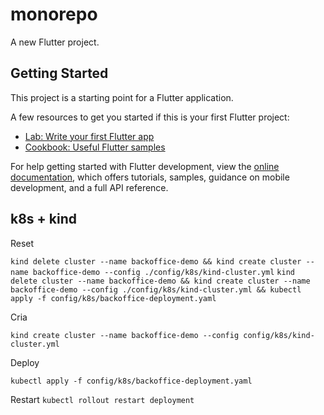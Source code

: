 # monorepo

A new Flutter project.

## Getting Started

This project is a starting point for a Flutter application.

A few resources to get you started if this is your first Flutter project:

- [Lab: Write your first Flutter app](https://docs.flutter.dev/get-started/codelab)
- [Cookbook: Useful Flutter samples](https://docs.flutter.dev/cookbook)

For help getting started with Flutter development, view the
[online documentation](https://docs.flutter.dev/), which offers tutorials,
samples, guidance on mobile development, and a full API reference.

## k8s + kind

Reset

`kind delete cluster --name backoffice-demo && kind create cluster --name backoffice-demo --config ./config/k8s/kind-cluster.yml`
`kind delete cluster --name backoffice-demo && kind create cluster --name backoffice-demo --config ./config/k8s/kind-cluster.yml && kubectl apply -f config/k8s/backoffice-deployment.yaml`

Cria

`kind create cluster --name backoffice-demo --config config/k8s/kind-cluster.yml`

Deploy

`kubectl apply -f config/k8s/backoffice-deployment.yaml`

Restart
`kubectl rollout restart deployment`
